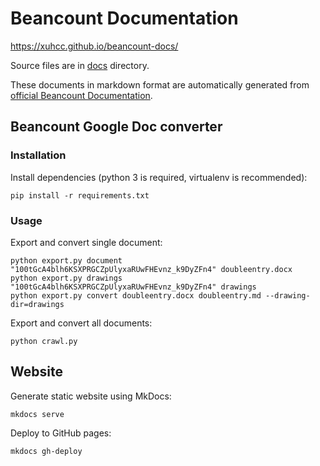 # Beancount Documentation

https://xuhcc.github.io/beancount-docs/

Source files are in [docs](docs/) directory.

These documents in markdown format are automatically generated from [official Beancount Documentation](http://furius.ca/beancount/doc/index).

## Beancount Google Doc converter

### Installation

Install dependencies (python 3 is required, virtualenv is recommended):

```
pip install -r requirements.txt
```

### Usage

Export and convert single document:

```
python export.py document "100tGcA4blh6KSXPRGCZpUlyxaRUwFHEvnz_k9DyZFn4" doubleentry.docx
python export.py drawings "100tGcA4blh6KSXPRGCZpUlyxaRUwFHEvnz_k9DyZFn4" drawings
python export.py convert doubleentry.docx doubleentry.md --drawing-dir=drawings
```

Export and convert all documents:

```
python crawl.py
```

## Website

Generate static website using MkDocs:

```
mkdocs serve
```

Deploy to GitHub pages:

```
mkdocs gh-deploy
```
